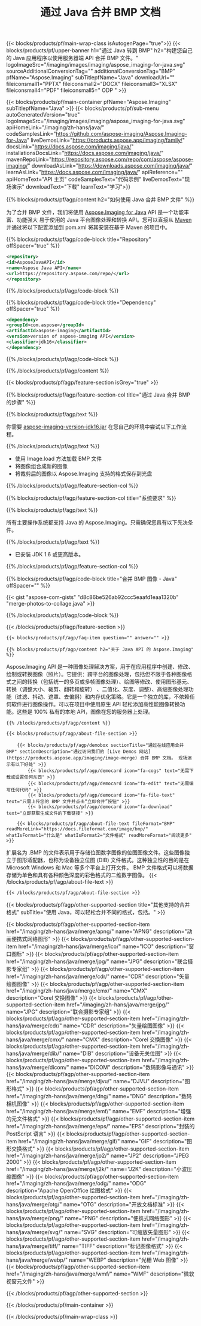 ﻿---
title: 通过 Java 合并 BMP 文档 
weight: 3920
url: /zh-hans/java/merge/bmp/ 
lang: zh-hans
langdirlevel: 2
locales: ja,it,zh-hant,ru,de,es,fr,nl,id,lt,pl,pt,vi,tr,ko,zh-hans,ar,hi,th,sv,cs,uk,he
description: 试试我们的 On-Premise 文档 API 来合并 Java 应用程序上的 BMP 文件。
---

{{< blocks/products/pf/main-wrap-class isAutogenPage="true">}}
{{< blocks/products/pf/upper-banner h1="通过 Java 转到 BMP" h2="构建您自己的 Java 应用程序以使用服务器端 API 合并 BMP 文件。" logoImageSrc="/imaging/images/imaging/aspose_imaging-for-java.svg" sourceAdditionalConversionTag="" additionalConversionTag="BMP" pfName="Aspose.Imaging" subTitlepfName="Java" downloadUrl="" fileiconsmall1="PPTX" fileiconsmall2="DOCX" fileiconsmall3="XLSX" fileiconsmall4="PDF" fileiconsmall5=" ODP " >}}

{{< blocks/products/pf/main-container pfName="Aspose.Imaging" subTitlepfName="Java" >}}
{{< blocks/products/pf/sub-menu autoGeneratedVersion="true" logoImageSrc="/imaging/images/imaging/aspose_imaging-for-java.svg" apiHomeLink="/imaging/zh-hans/java/" codeSamplesLink="https://github.com/aspose-imaging/Aspose.Imaging-for-Java" liveDemosLink="https://products.aspose.app/imaging/family/" docsLink="https://docs.aspose.com/imaging/java/" installationsDocsLink="https://docs.aspose.com/imaging/java/" mavenRepoLink="https://repository.aspose.com/repo/com/aspose/aspose-imaging/" downloadAsLink="https://downloads.aspose.com/imaging/java/" learnAsLink="https://docs.aspose.com/imaging/java/" apiReference="" apiHomeText="API 主页" codeSamplesText="代码示例" liveDemosText="现场演示" downloadText="下载" learnText="学习">}}

{{% blocks/products/pf/agp/content h2="如何使用 Java 合并 BMP 文件" %}}

为了合并 BMP 文件，我们将使用 [Aspose.Imaging for Java](https://products.aspose.com/imaging/java) API 是一个功能丰富、功能强大 易于使用的 Java 平台图像处理和转换 API。您可以直接从 [Maven](https://repository.aspose.com/webapp/#/artifacts/browse/tree/General/repo/com/aspose/aspose-imaging)
并通过将以下配置添加到 pom.xml 将其安装在基于 Maven 的项目中。

{{% blocks/products/pf/agp/code-block title="Repository" offSpacer="true" %}}

```xml
<repository>
<id>AsposeJavaAPI</id>
<name>Aspose Java API</name>
<url>https://repository.aspose.com/repo/</url>
</repository>
```

{{% /blocks/products/pf/agp/code-block %}}

{{% blocks/products/pf/agp/code-block title="Dependency" offSpacer="true" %}}

```xml
<dependency>
<groupId>com.aspose</groupId>
<artifactId>aspose-imaging</artifactId>
<version>version of aspose-imaging API</version>
<classifier>jdk16</classifier>
</dependency>
```

{{% /blocks/products/pf/agp/code-block %}}

{{% /blocks/products/pf/agp/content %}}

{{< blocks/products/pf/agp/feature-section isGrey="true" >}}

{{% blocks/products/pf/agp/feature-section-col title="通过 Java 合并 BMP 的步骤" %}}

{{% blocks/products/pf/agp/text %}}

你需要 [aspose-imaging-version-jdk16.jar](https://downloads.aspose.com/imaging/java) 在您自己的环境中尝试以下工作流程。

{{% /blocks/products/pf/agp/text %}}

+ 使用 Image.load 方法加载 BMP 文件
+ 将图像组合成新的图像
+ 将裁剪后的图像以 Aspose.Imaging 支持的格式保存到光盘

{{% /blocks/products/pf/agp/feature-section-col %}}

{{% blocks/products/pf/agp/feature-section-col title="系统要求" %}}

{{% blocks/products/pf/agp/text %}}

所有主要操作系统都支持 Java 的 Aspose.Imaging。只需确保您具有以下先决条件。

{{% /blocks/products/pf/agp/text %}}

- 已安装 JDK 1.6 或更高版本。

{{% /blocks/products/pf/agp/feature-section-col %}}

{{% blocks/products/pf/agp/code-block title="合并 BMP 图像 - Java" offSpacer="" %}}

{{< gist "aspose-com-gists" "d8c86be526ab92ccc5eaafd1eaa1320b" "merge-photos-to-collage.java" >}}

{{% /blocks/products/pf/agp/code-block %}}

{{< /blocks/products/pf/agp/feature-section >}}

    {{< blocks/products/pf/agp/faq-item question="" answer="" >}}
 

<!-- aboutfile Starts -->

    {{% blocks/products/pf/agp/content h2="关于 Java API 的 Aspose.Imaging" %}}


Aspose.Imaging API 是一种图像处理解决方案，用于在应用程序中创建、修改、绘制或转换图像（照片）。它提供：跨平台的图像处理，包括但不限于各种图像格式之间的转换（包括统一的多页或多帧图像处理）、绘图等修改、使用图形基元、转换（调整大小、裁剪、翻转和旋转） 、二值化、灰度、调整）、高级图像处理功能（过滤、抖动、遮罩、去偏斜）和内存优化策略。它是一个独立的库，不依赖任何软件进行图像操作。可以在项目中使用原生 API 轻松添加高性能图像转换功能。这些是 100% 私有的本地 API，图像在您的服务器上处理。


    {{% /blocks/products/pf/agp/content %}}

    {{< blocks/products/pf/agp/about-file-section >}}

        {{< blocks/products/pf/agp/demobox sectionTitle="通过在线应用合并 BMP" sectionDescription="通过访问我们的 [Live Demos 网站](https://products.aspose.app/imaging/image-merge) 合并 BMP 文档。 现场演示有以下好处" >}}
            {{< blocks/products/pf/agp/democard icon="fa-cogs" text="无需下载或设置任何东西" >}}
            {{< blocks/products/pf/agp/democard icon="fa-edit" text="无需编写任何代码" >}}
            {{< blocks/products/pf/agp/democard icon="fa-file-text" text="只需上传您的 BMP 文件并点击“立即合并”按钮" >}}
            {{< blocks/products/pf/agp/democard icon="fa-download" text="立即获取生成文件的下载链接" >}}

        {{< blocks/products/pf/agp/about-file-text fileFormat="BMP" readMoreLink="https://docs.fileformat.com/image/bmp/" whatIsFormat1="什么是" whatIsFormat2="文件格式" readMoreFormat="阅读更多" >}}
扩展名为 .BMP 的文件表示用于存储位图数字图像的位图图像文件。这些图像独立于图形适配器，也称为设备独立位图 (DIB) 文件格式。这种独立性的目的是在 Microsoft Windows 和 Mac 等多个平台上打开文件。 BMP 文件格式可以将数据存储为单色和具有各种颜色深度的彩色格式的二维数字图像。
        {{< /blocks/products/pf/agp/about-file-text >}}

    {{< /blocks/products/pf/agp/about-file-section >}}

<!-- aboutfile Ends -->

{{< blocks/products/pf/agp/other-supported-section title="其他支持的合并格式" subTitle="使用 Java，可以轻松合并不同的格式，包括。" >}}

{{< blocks/products/pf/agp/other-supported-section-item href="/imaging/zh-hans/java/merge/apng/" name="APNG" description="动画便携式网络图形" >}}
{{< blocks/products/pf/agp/other-supported-section-item href="/imaging/zh-hans/java/merge/ico/" name="ICO" description="窗口图标" >}}
{{< blocks/products/pf/agp/other-supported-section-item href="/imaging/zh-hans/java/merge/jpg/" name="JPG" description="联合摄影专家组" >}}
{{< blocks/products/pf/agp/other-supported-section-item href="/imaging/zh-hans/java/merge/cdr/" name="CDR" description="矢量绘图图像" >}}
{{< blocks/products/pf/agp/other-supported-section-item href="/imaging/zh-hans/java/merge/cmx/" name="CMX" description="Corel 交换图像" >}}
{{< blocks/products/pf/agp/other-supported-section-item href="/imaging/zh-hans/java/merge/jpg/" name="JPG" description="联合摄影专家组" >}}
{{< blocks/products/pf/agp/other-supported-section-item href="/imaging/zh-hans/java/merge/cdr/" name="CDR" description="矢量绘图图像" >}}
{{< blocks/products/pf/agp/other-supported-section-item href="/imaging/zh-hans/java/merge/cmx/" name="CMX" description="Corel 交换图像" >}}
{{< blocks/products/pf/agp/other-supported-section-item href="/imaging/zh-hans/java/merge/dib/" name="DIB" description="设备无关位图" >}}
{{< blocks/products/pf/agp/other-supported-section-item href="/imaging/zh-hans/java/merge/dicom/" name="DICOM" description="数码影像与通讯" >}}
{{< blocks/products/pf/agp/other-supported-section-item href="/imaging/zh-hans/java/merge/djvu/" name="DJVU" description="图形格式" >}}
{{< blocks/products/pf/agp/other-supported-section-item href="/imaging/zh-hans/java/merge/dng/" name="DNG" description="数码相机图像" >}}
{{< blocks/products/pf/agp/other-supported-section-item href="/imaging/zh-hans/java/merge/emf/" name="EMF" description="增强的元文件格式" >}}
{{< blocks/products/pf/agp/other-supported-section-item href="/imaging/zh-hans/java/merge/eps/" name="EPS" description="封装的 PostScript 语言" >}}
{{< blocks/products/pf/agp/other-supported-section-item href="/imaging/zh-hans/java/merge/gif/" name="GIF" description="图形交换格式" >}}
{{< blocks/products/pf/agp/other-supported-section-item href="/imaging/zh-hans/java/merge/jp2/" name="JP2" description="JPEG 2000" >}}
{{< blocks/products/pf/agp/other-supported-section-item href="/imaging/zh-hans/java/merge/j2k/" name="J2K" description="小波压缩图像" >}}
{{< blocks/products/pf/agp/other-supported-section-item href="/imaging/zh-hans/java/merge/odg/" name="ODG" description="Apache OpenOffice 绘图格式" >}}
{{< blocks/products/pf/agp/other-supported-section-item href="/imaging/zh-hans/java/merge/otg/" name="OTG" description="开放文档标准" >}}
{{< blocks/products/pf/agp/other-supported-section-item href="/imaging/zh-hans/java/merge/png/" name="PNG" description="便携式网络图形" >}}
{{< blocks/products/pf/agp/other-supported-section-item href="/imaging/zh-hans/java/merge/svg/" name="SVG" description="可缩放矢量图形" >}}
{{< blocks/products/pf/agp/other-supported-section-item href="/imaging/zh-hans/java/merge/tiff/" name="TIFF" description="标记图像格式" >}}
{{< blocks/products/pf/agp/other-supported-section-item href="/imaging/zh-hans/java/merge/webp/" name="WEBP" description="光栅 Web 图像" >}}
{{< blocks/products/pf/agp/other-supported-section-item href="/imaging/zh-hans/java/merge/wmf/" name="WMF" description="微软视窗元文件" >}}

{{< /blocks/products/pf/agp/other-supported-section >}}

{{< /blocks/products/pf/main-container >}}
    
{{< /blocks/products/pf/main-wrap-class >}}
